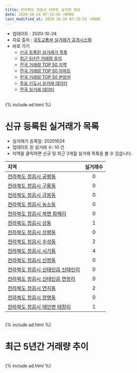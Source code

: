 ```yaml
---
title: 전라북도 정읍시 아파트 실거래 정보
date: 2020-10-24 07:15:55 +0900
last_modified_at: 2020-10-24 07:15:55 +0900
---
```


* 업데이트 : 2020-10-24
* 자료 출처 : [국토교통부 실거래가 공개시스템](http://rt.molit.go.kr)
* 바로 가기
    * [신규 등록된 실거래가 목록](#신규-등록된-실거래가-목록)
    * [최근 5년간 거래량 추이](#최근-5년간-거래량-추이)
    * [전국 거래량 TOP 50 지역](https://inasie.github.io/apt-trade-info/최근-3개월-전국에서-가장-거래가-많이-발생한-지역)
    * [전국 거래량 TOP 50 아파트](https://inasie.github.io/apt-trade-info/최근-3개월-전국에서-가장-거래가-많이-발생한-아파트)
    * [전국 거래량 TOP 50 분양권](https://inasie.github.io/apt-trade-info/최근-3개월-전국에서-가장-거래가-많이-발생한-분양권)
    * [주요 신도시 실거래 데이터](https://inasie.github.io/apt-trade-info/주요-신도시)
    * [전국 실거래 데이터](https://inasie.github.io/apt-trade-info/전국)

<br>
{% include ad.html %}
<br>

# 신규 등록된 실거래가 목록
* 실거래가 등록일: 20201024
* 업데이트 된 실거래 수: 10 건
* 지역을 클릭하면 신규 및 최근 3개월 실거래 목록을 볼 수 있습니다.


|지역|실거래수|
|:---|:---:|
|[전라북도 정읍시 공평동](https://inasie.github.io/apt-trade-info/전라북도-정읍시-공평동)|0|
|[전라북도 정읍시 구룡동](https://inasie.github.io/apt-trade-info/전라북도-정읍시-구룡동)|0|
|[전라북도 정읍시 금붕동](https://inasie.github.io/apt-trade-info/전라북도-정읍시-금붕동)|0|
|[전라북도 정읍시 농소동](https://inasie.github.io/apt-trade-info/전라북도-정읍시-농소동)|0|
|[전라북도 정읍시 북면 화해리](https://inasie.github.io/apt-trade-info/전라북도-정읍시-북면-화해리)|0|
|[전라북도 정읍시 상동](https://inasie.github.io/apt-trade-info/전라북도-정읍시-상동)|1|
|[전라북도 정읍시 상평동](https://inasie.github.io/apt-trade-info/전라북도-정읍시-상평동)|0|
|[전라북도 정읍시 수성동](https://inasie.github.io/apt-trade-info/전라북도-정읍시-수성동)|2|
|[전라북도 정읍시 시기동](https://inasie.github.io/apt-trade-info/전라북도-정읍시-시기동)|4|
|[전라북도 정읍시 신정동](https://inasie.github.io/apt-trade-info/전라북도-정읍시-신정동)|0|
|[전라북도 정읍시 신태인읍 신태인리](https://inasie.github.io/apt-trade-info/전라북도-정읍시-신태인읍-신태인리)|0|
|[전라북도 정읍시 신태인읍 연정리](https://inasie.github.io/apt-trade-info/전라북도-정읍시-신태인읍-연정리)|0|
|[전라북도 정읍시 연지동](https://inasie.github.io/apt-trade-info/전라북도-정읍시-연지동)|2|
|[전라북도 정읍시 장명동](https://inasie.github.io/apt-trade-info/전라북도-정읍시-장명동)|0|
|[전라북도 정읍시 태인면 태창리](https://inasie.github.io/apt-trade-info/전라북도-정읍시-태인면-태창리)|1|


<br>
{% include ad.html %}
<br>

# 최근 5년간 거래량 추이


<div style="width:100%;">
    <canvas id="deal_progress" height="200"></canvas>
</div>

<script>
new Chart(document.getElementById("deal_progress"), {
    type: 'line',
    data: {
        labels: ['201510','201511','201512','201601','201602','201603','201604','201605','201606','201607','201608','201609','201610','201611','201612','201701','201702','201703','201704','201705','201706','201707','201708','201709','201710','201711','201712','201801','201802','201803','201804','201805','201806','201807','201808','201809','201810','201811','201812','201901','201902','201903','201904','201905','201906','201907','201908','201909','201910','201911','201912','202001','202002','202003','202004','202005','202006','202007','202008','202009','202010'],
        datasets: [{
            label: '매매',
            pointRadius: 1,
            data: [65, 54, 49, 70, 59, 87, 78, 44, 68, 58, 59, 54, 69, 61, 45, 58, 74, 83, 90, 104, 113, 100, 108, 73, 90, 84, 52, 67, 79, 84, 97, 65, 76, 85, 80, 74, 80, 70, 74, 88, 100, 79, 94, 76, 77, 79, 90, 78, 150, 104, 128, 114, 138, 109, 102, 99, 125, 155, 98, 95, 45],
            borderColor: "rgba(255, 201, 14, 1)",
            backgroundColor: "rgba(255, 201, 14, 0.5)",
            fill: false,
            lineTension: 0
        },{
            label: '전월세',
            pointRadius: 1,
            data: [19, 27, 49, 22, 25, 28, 17, 26, 14, 26, 23, 18, 18, 24, 25, 18, 26, 27, 22, 30, 39, 54, 26, 34, 41, 49, 43, 40, 19, 30, 17, 24, 37, 19, 22, 19, 23, 17, 22, 27, 20, 24, 22, 20, 16, 29, 20, 24, 22, 39, 40, 21, 41, 41, 33, 31, 27, 25, 20, 29, 9],
            borderColor: "rgba(0, 141, 185, 1)",
            backgroundColor: "rgba(0, 141, 185, 0.5)",
            fill: false,
            lineTension: 0
        }
        ]
    },
    options: {
        responsive: true,
        title: {
            display: false
        },
        tooltips: {
            mode: 'index',
            intersect: false
        },
        hover: {
            mode: 'nearest',
            intersect: true
        },
        scales: {
            xAxes: [{
                display: true,
                scaleLabel: {
                    display: true,
                    labelString: '년/월'
                }
            }],
            yAxes: [{
                display: true,
                ticks: {
                    suggestedMin: 0,
                },
                scaleLabel: {
                    display: true,
                    labelString: '실거래 수'
                }
            }]
        }
    }
});

</script>


<br>
{% include ad.html %}
<br>

